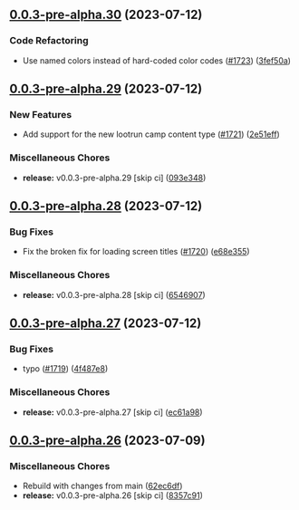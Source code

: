 ## [0.0.3-pre-alpha.30](https://github.com/Wynntils/Artemis/compare/v0.0.3-pre-alpha.29...v0.0.3-pre-alpha.30) (2023-07-12)


### Code Refactoring

* Use named colors instead of hard-coded color codes ([#1723](https://github.com/Wynntils/Artemis/issues/1723)) ([3fef50a](https://github.com/Wynntils/Artemis/commit/3fef50aa9e93054dc2572b1cbc1d111fb964fda8))

## [0.0.3-pre-alpha.29](https://github.com/Wynntils/Artemis/compare/v0.0.3-pre-alpha.28...v0.0.3-pre-alpha.29) (2023-07-12)


### New Features

* Add support for the new lootrun camp content type ([#1721](https://github.com/Wynntils/Artemis/issues/1721)) ([2e51eff](https://github.com/Wynntils/Artemis/commit/2e51effeb79cd4d308051ba4c1425484c5781581))


### Miscellaneous Chores

* **release:** v0.0.3-pre-alpha.29 [skip ci] ([093e348](https://github.com/Wynntils/Artemis/commit/093e348402715bfe67d5670ed1fe16052b9453fb))

## [0.0.3-pre-alpha.28](https://github.com/Wynntils/Artemis/compare/v0.0.3-pre-alpha.27...v0.0.3-pre-alpha.28) (2023-07-12)


### Bug Fixes

* Fix the broken fix for loading screen titles ([#1720](https://github.com/Wynntils/Artemis/issues/1720)) ([e68e355](https://github.com/Wynntils/Artemis/commit/e68e355ae56e1cab3f7e963cbdf35ff4228cb1fe))


### Miscellaneous Chores

* **release:** v0.0.3-pre-alpha.28 [skip ci] ([6546907](https://github.com/Wynntils/Artemis/commit/6546907d15cb46578106ec1e1121a09d3d2ac3f3))

## [0.0.3-pre-alpha.27](https://github.com/Wynntils/Artemis/compare/v0.0.3-pre-alpha.26...v0.0.3-pre-alpha.27) (2023-07-12)


### Bug Fixes

* typo ([#1719](https://github.com/Wynntils/Artemis/issues/1719)) ([4f487e8](https://github.com/Wynntils/Artemis/commit/4f487e8455a1d4c8d2a8323a7bb35a685ee2dbb8))


### Miscellaneous Chores

* **release:** v0.0.3-pre-alpha.27 [skip ci] ([ec61a98](https://github.com/Wynntils/Artemis/commit/ec61a984f81b0d97beeff242f6f47f09d9241831))

## [0.0.3-pre-alpha.26](https://github.com/Wynntils/Artemis/compare/v0.0.3-pre-alpha.25...v0.0.3-pre-alpha.26) (2023-07-09)


### Miscellaneous Chores

* Rebuild with changes from main ([62ec6df](https://github.com/Wynntils/Artemis/commit/62ec6dfdd892a632d76a65bb6f21f28b947d689c))
* **release:** v0.0.3-pre-alpha.26 [skip ci] ([8357c91](https://github.com/Wynntils/Artemis/commit/8357c916f26498c6b7cded78dccbe07e50d3f402))

